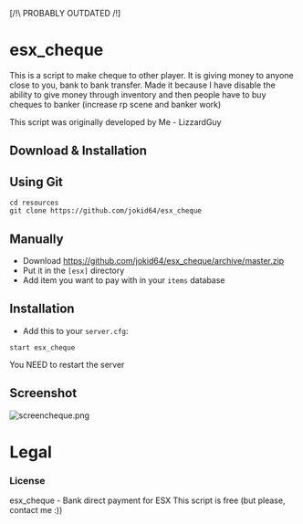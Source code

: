 [/!\ PROBABLY OUTDATED /!\]

# esx_cheque
This is a script to make cheque to other player. It is giving money to anyone close to you, bank to bank transfer. Made it because I have disable the ability to give money through inventory and then people have to buy cheques to banker (increase rp scene and banker work)

This script was originally developed by Me - LizzardGuy

## Download & Installation

## Using Git
```
cd resources
git clone https://github.com/jokid64/esx_cheque
```

## Manually
- Download https://github.com/jokid64/esx_cheque/archive/master.zip
- Put it in the `[esx]` directory
- Add item you want to pay with in your `items` database

## Installation
- Add this to your `server.cfg`:

```
start esx_cheque
```

You NEED to restart the server

## Screenshot

![screencheque.png](https://imgshare.io/images/2020/06/18/screencheque.png)

# Legal
### License
esx_cheque - Bank direct payment for ESX
This script is free (but please, contact me :))
